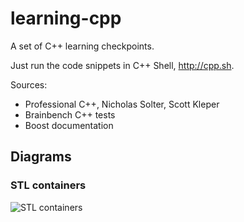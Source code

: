 # learning-cpp
A set of C++ learning checkpoints.

Just run the code snippets in C++ Shell, http://cpp.sh.

Sources: 
- Professional C++,  Nicholas Solter, Scott Kleper
- Brainbench C++ tests
- Boost documentation

## Diagrams
### STL containers
![STL containers](https://res.cloudinary.com/app-core/image/upload/v1567584586/dev/stl-containers.png)
